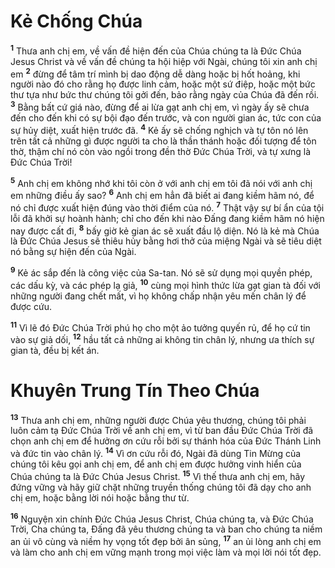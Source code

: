 # Kẻ Chống Chúa
<sup><b>1</b></sup> Thưa anh chị em, về vấn đề hiện đến của Chúa chúng ta là Ðức Chúa Jesus Christ và về vấn đề chúng ta hội hiệp với Ngài, chúng tôi xin anh chị em <sup><b>2</b></sup> đừng để tâm trí mình bị dao động dễ dàng hoặc bị hốt hoảng, khi người nào đó cho rằng họ được linh cảm, hoặc một sứ điệp, hoặc một bức thư tựa như bức thư chúng tôi gởi đến, bảo rằng ngày của Chúa đã đến rồi. <sup><b>3</b></sup> Bằng bất cứ giá nào, đừng để ai lừa gạt anh chị em, vì ngày ấy sẽ chưa đến cho đến khi có sự bội đạo đến trước, và con người gian ác, tức con của sự hủy diệt, xuất hiện trước đã. <sup><b>4</b></sup> Kẻ ấy sẽ chống nghịch và tự tôn nó lên trên tất cả những gì được người ta cho là thần thánh hoặc đối tượng để tôn thờ, thậm chí nó còn vào ngồi trong đền thờ Ðức Chúa Trời, và tự xưng là Ðức Chúa Trời!

<sup><b>5</b></sup> Anh chị em không nhớ khi tôi còn ở với anh chị em tôi đã nói với anh chị em những điều ấy sao? <sup><b>6</b></sup> Anh chị em hẳn đã biết ai đang kiềm hãm nó, để nó chỉ được xuất hiện đúng vào thời điểm của nó. <sup><b>7</b></sup> Thật vậy sự bí ẩn của tội lỗi đã khởi sự hoành hành; chỉ cho đến khi nào Ðấng đang kiềm hãm nó hiện nay được cất đi, <sup><b>8</b></sup> bấy giờ kẻ gian ác sẽ xuất đầu lộ diện. Nó là kẻ mà Chúa là Ðức Chúa Jesus sẽ thiêu hủy bằng hơi thở của miệng Ngài và sẽ tiêu diệt nó bằng sự hiện đến của Ngài.

<sup><b>9</b></sup> Kẻ ác sắp đến là công việc của Sa-tan. Nó sẽ sử dụng mọi quyền phép, các dấu kỳ, và các phép lạ giả, <sup><b>10</b></sup> cùng mọi hình thức lừa gạt gian tà đối với những người đang chết mất, vì họ không chấp nhận yêu mến chân lý để được cứu.

<sup><b>11</b></sup> Vì lẽ đó Ðức Chúa Trời phú họ cho một ảo tưởng quyến rủ, để họ cứ tin vào sự giả dối, <sup><b>12</b></sup> hầu tất cả những ai không tin chân lý, nhưng ưa thích sự gian tà, đều bị kết án.

# Khuyên Trung Tín Theo Chúa
<sup><b>13</b></sup> Thưa anh chị em, những người được Chúa yêu thương, chúng tôi phải luôn cảm tạ Ðức Chúa Trời về anh chị em, vì từ ban đầu Ðức Chúa Trời đã chọn anh chị em để hưởng ơn cứu rỗi bởi sự thánh hóa của Ðức Thánh Linh và đức tin vào chân lý. <sup><b>14</b></sup> Vì ơn cứu rỗi đó, Ngài đã dùng Tin Mừng của chúng tôi kêu gọi anh chị em, để anh chị em được hưởng vinh hiển của Chúa chúng ta là Ðức Chúa Jesus Christ. <sup><b>15</b></sup> Vì thế thưa anh chị em, hãy đứng vững và hãy giữ chặt những truyền thống chúng tôi đã dạy cho anh chị em, hoặc bằng lời nói hoặc bằng thư từ.

<sup><b>16</b></sup> Nguyện xin chính Ðức Chúa Jesus Christ, Chúa chúng ta, và Ðức Chúa Trời, Cha chúng ta, Ðấng đã yêu thương chúng ta và ban cho chúng ta niềm an ủi vô cùng và niềm hy vọng tốt đẹp bởi ân sủng, <sup><b>17</b></sup> an ủi lòng anh chị em và làm cho anh chị em vững mạnh trong mọi việc làm và mọi lời nói tốt đẹp.

